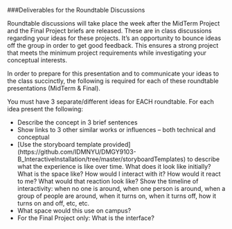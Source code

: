 ###Deliverables for the Roundtable Discussions 

Roundtable discussions will take place the week after the MidTerm Project and the Final Project briefs are released. These are in class discussions regarding your ideas for these projects. It’s an opportunity to bounce ideas off the group in order to get good feedback. This ensures a strong project that meets the minimum project requirements while investigating your conceptual interests.

In order to prepare for this presentation and to communicate your ideas to the class succinctly, the following is required for each of these roundtable presentations (MidTerm & Final).

You must have 3 separate/different ideas for EACH roundtable. For each idea present the following:

<ul>
<li>Describe the concept in 3 brief sentences</li> 
<li>Show links to 3 other similar works or influences – both technical and conceptual</li>
<li>[Use the storyboard template provided](https://github.com/IDMNYU/DMGY9103-B_InteractiveInstallation/tree/master/storyboardTemplates) to describe what the experience is like over time. What does it look like initially? What is the space like? How would I interact with it? How would it react to me? What would that reaction look like? Show the timeline of interactivity: when no one is around, when one person is around, when a group of people are around, when it turns on, when it turns off, how it turns on and off, etc, etc.</li>
<li>What space would this use on campus?</li>
<li>For the Final Project only: What is the interface?</li>
</ul>
